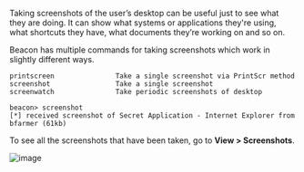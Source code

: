 Taking screenshots of the user’s desktop can be useful just to see what they are doing. It can show what systems or applications they're using, what shortcuts they have, what documents they’re working on and so on.

Beacon has multiple commands for taking screenshots which work in slightly different ways.

```shell
printscreen               Take a single screenshot via PrintScr method
screenshot                Take a single screenshot
screenwatch               Take periodic screenshots of desktop
```
```shell
beacon> screenshot
[*] received screenshot of Secret Application - Internet Explorer from bfarmer (61kb)
```

To see all the screenshots that have been taken, go to **View > Screenshots**.

![image](https://github.com/LeThanhkosogian/Learn-Cobalt-Strike/assets/97555997/dfb1132c-ebf4-4ff0-988e-47e05eea37fe)


